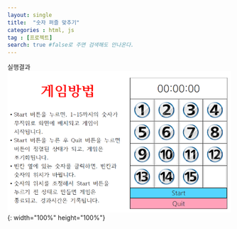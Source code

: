 ```yaml
---
layout: single
title:  "숫자 퍼즐 맞추기"
categories : html, js
tag : [프로젝트]
search: true #false로 주면 검색해도 안나온다.
---
```


실행결과
![res1](../images/2023-08-09-puzzleN/res1.png){: width="100%" height="100%"}

